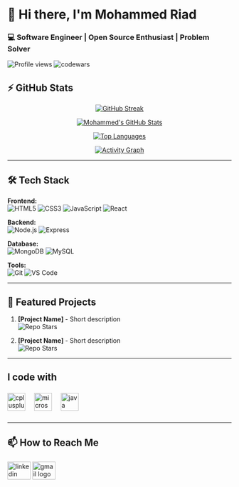 # 👋 Hi there, I'm Mohammed Riad 

### 💻 Software Engineer | Open Source Enthusiast | Problem Solver
![Profile views](https://komarev.com/ghpvc/?username=Mohammedriad12&style=flat-square&color=green)
![codewars](https://www.codewars.com/users/Mohammedriad12/badges/small)
## ⚡ GitHub Stats

<div align="center">

[![GitHub Streak](https://streak-stats.demolab.com/?user=Mohammedriad12&theme=black-ice)](https://git.io/streak-stats)

[![Mohammed's GitHub Stats](https://github-readme-stats.vercel.app/api?username=Mohammedriad12&show_icons=true&theme=algolia&hide_border=true)](https://github.com/anuraghazra/github-readme-stats)

[![Top Languages](https://github-readme-stats.vercel.app/api/top-langs/?username=Mohammedriad12&layout=compact&theme=algolia&hide_border=true)](https://github.com/anuraghazra/github-readme-stats)

[![Activity Graph](https://github-readme-activity-graph.vercel.app/graph?username=Mohammedriad12&theme=xcode&hide_border=true&area=true)](https://github.com/ashutosh00710/github-readme-activity-graph)

</div>

---

## 🛠️ Tech Stack

**Frontend:**  
![HTML5](https://img.shields.io/badge/-HTML5-E34F26?style=flat&logo=html5&logoColor=white)
![CSS3](https://img.shields.io/badge/-CSS3-1572B6?style=flat&logo=css3)
![JavaScript](https://img.shields.io/badge/-JavaScript-F7DF1E?style=flat&logo=javascript&logoColor=black)
![React](https://img.shields.io/badge/-React-61DAFB?style=flat&logo=react&logoColor=black)

**Backend:**  
![Node.js](https://img.shields.io/badge/-Node.js-339933?style=flat&logo=node.js&logoColor=white)
![Express](https://img.shields.io/badge/-Express-000000?style=flat&logo=express&logoColor=white)

**Database:**  
![MongoDB](https://img.shields.io/badge/-MongoDB-47A248?style=flat&logo=mongodb&logoColor=white)
![MySQL](https://img.shields.io/badge/-MySQL-4479A1?style=flat&logo=mysql&logoColor=white)

**Tools:**  
![Git](https://img.shields.io/badge/-Git-F05032?style=flat&logo=git&logoColor=white)
![VS Code](https://img.shields.io/badge/-VS%20Code-007ACC?style=flat&logo=visual-studio-code)

---

## 🌟 Featured Projects

1. **[Project Name]** - Short description  
   ![Repo Stars](https://img.shields.io/github/stars/Mohammedriad12/repo?style=social)

2. **[Project Name]** - Short description  
   ![Repo Stars](https://img.shields.io/github/stars/Mohammedriad12/repo?style=social)

---
<h2 align="left">I code with</h2>

###

<div align="left">
  <img src="https://cdn.jsdelivr.net/gh/devicons/devicon/icons/cplusplus/cplusplus-original.svg" height="40" alt="cplusplus logo"  />
  <img width="12" />
  <img src="https://cdn.jsdelivr.net/gh/devicons/devicon/icons/microsoftsqlserver/microsoftsqlserver-plain.svg" height="40" alt="microsoftsqlserver logo"  />
  <img width="12" />
  <img src="https://cdn.jsdelivr.net/gh/devicons/devicon/icons/java/java-original.svg" height="40" alt="java logo"  />
</div>

###
---
## 📫 How to Reach Me
###

<div align="left">
  <img src="https://raw.githubusercontent.com/maurodesouza/profile-readme-generator/master/src/assets/icons/social/linkedin/default.svg" width="52" height="40" alt="linkedin logo"  />
  <img src="https://raw.githubusercontent.com/maurodesouza/profile-readme-generator/master/src/assets/icons/social/gmail/default.svg" width="52" height="40" alt="gmail logo"  />
</div>

###
